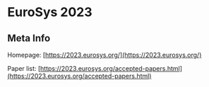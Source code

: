 # EuroSys 2023

## Meta Info

Homepage: [https://2023.eurosys.org/](https://2023.eurosys.org/)

Paper list: [https://2023.eurosys.org/accepted-papers.html](https://2023.eurosys.org/accepted-papers.html)
